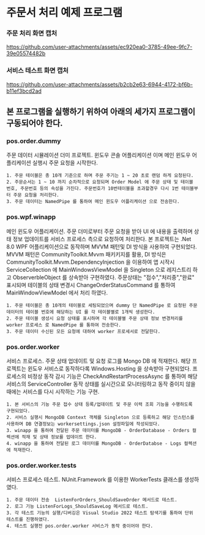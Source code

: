 # 주문서 처리 예제 프로그램

### 주문 처리 화면 캡처
https://github.com/user-attachments/assets/ec920ea0-3785-49ee-9fc7-39e05574482b

### 서비스 테스트 화면 캡처
https://github.com/user-attachments/assets/b2cb2e63-6944-4172-bf6b-b11ef3bcd2ad

## 본 프로그램을 실행하기 위하여 아래의 세가지 프로그램이 구동되어야 한다.

### pos.order.dummy
  주문 데이터 시뮬레이션 더미 프로젝트. 윈도우 콘솔 어플리케이션 이며 메인 윈도우 어플리케이션 실행시 주문 요청을 시작한다.
  
    1. 주문 테이블은 총 10개 기준으로 하며 주문 주기는 1 ~ 20 초로 랜덤 하게 요청된다.
    2. 주문순서는 1 ~ 10 까지 순차적으로 요청되며 Order Model 에 주문 상태 및 테이블 번호, 주문번호 등의 속성을 가진다. 주문번호가 10번테이블을 초과할경우 다시 1번 테이블부터 주문 요청을 처리한다.
    3. 주문 데이터는 NamedPipe 를 통하여 메인 윈도우 어플리케이션 으로 전송한다.
       
### pos.wpf.winapp
  메인 윈도우 어플리케이션. 주문 더미로부터 주문 요청을 받아 UI 에  내용을 출력하며 상태 정보 업데이트를 서비스 프로세스 측으로 요청하여 처리한다.
  본 프로젝트는 .Net 8.0 WPF 어플리케이션으로 동작하며 MVVM 패턴및 DI 방식을 사용하여 구현되었다. MVVM 패턴은 CommunityToolkit.Mvvm 패키키지를 활용, DI 방식은 CommunityToolkit.Mvvm.DependencyInjection 을 이용하여 앱 시작시 ServiceCollection 에 MainWindowsViewModel 을 Singleton 으로 레지스트리 하고 ObserverbleObject 를 상속받아 구현하였다. 주문상태는 "접수","처리중","완료" 표시되며 테이블의 상태 변경시 ChangeOrderStatusCommand 를 통하여 MainWindowViewModel 에서 처리 하였다.
  
    1. 주문 테이블은 총 10개의 테이블로 세팅되었으며 dummy 단 NamedPipe 로 요청된 주문데이터의 테이블 번호에 해당하는 UI 를 각 테이블별로 1개씩 생성한다.
    2. 주문 테이블 생성시 요청 상태를 표시하며 각 테이블별 주문 상태 정보 변경처리를 worker 프로세스 로 NamedPipe 를 통하여 전송한다.
    3. 주문 데이터 수신된 모든 요청에 대하여 worker 프로세서로 전달한다.
       
### pos.order.worker
  서비스 프로세스. 주문 상태 업데이트 및 요청 로그를 Mongo DB 에 적재한다.
  해당 프로젝트는 윈도우 서비스로 동작하다록 Windows.Hosting 을 상속받아 구현되었다. 프로세스의 비정상 동작 감시 기능은 CheckAndRestartProcessAsync 를 통하여 해당 서비스의 ServiceController 동작 상태를 실시간으로 모니터링하고 동작 중이지 않을때에는 서비스를 다시 시작하는 기능 구현.
  
    1. 본 서비스의 기능 주문 접수 상태 등록/업데이트 및 주문 이력 조회 기능을 수행하도록 구현되었다.
    2. 서비스 실행시 MongoDB Context 객체를 Singleton 으로 등록하고 해당 인스턴스를 사용하며 DB 연결정보는 workersettings.json 설정파일에 작성되었다.
    3. winapp 을 통하여 전달된 주문 데이터를 MongoDB - OrderDatabase - Orders 컬렉션에 적재 및 상태 정보를 업데이트 한다.
    4. winapp 을 통하여 전달된 로그 데이터를 MongoDB - OrderDatabse - Logs 컬렉션에 적재한다.

### pos.order.worker.tests
  서비스 프로세스 테스트. NUnit.Framework 를 이용한 WorkerTests 클래스를 생성하였다.
  
    1. 주문 데이터 전송  ListenForOrders_ShouldSaveOrder 메서드로 테스트.
    2. 로그 기능 ListenForLogs_ShouldSaveLog 메서드로 테스트.
    3. 각 테스트 기능의 실행/디버깅은 Visual Studio 2022 테스트 탐색기를 통하여 단위 테스트를 진행하였다.
    4. 테스트 실행전 pos.order.worker 서비스가 동작 중이어야 한다.
 
